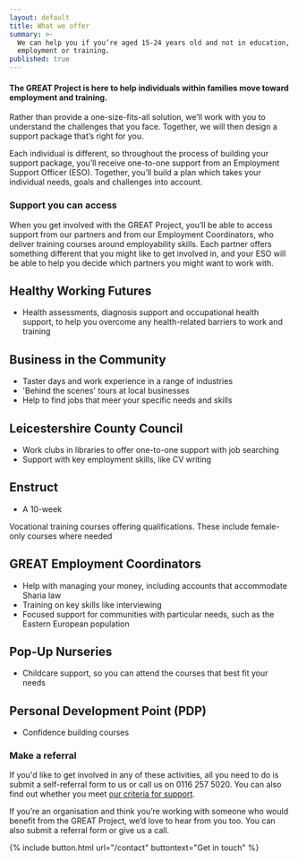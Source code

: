 ```yaml
---
layout: default
title: What we offer
summary: >-
  We can help you if you’re aged 15-24 years old and not in education,
  employment or training.
published: true
---
```


#### The GREAT Project is here to help individuals within families move toward employment and training. 

Rather than provide a one-size-fits-all solution, we’ll work with you to understand the challenges that you face. Together, we will then design a support package that’s right for you.

Each individual is different, so throughout the process of building your support package, you’ll receive one-to-one support from an Employment Support Officer (ESO). Together, you’ll build a plan which takes your individual needs, goals and challenges into account. 

### Support you can access

When you get involved with the GREAT Project, you’ll be able to access support from our partners and from our Employment Coordinators, who deliver training courses around employability skills. Each partner offers something different that you might like to get involved in, and your ESO will be able to help you decide which partners you might want to work with.

## Healthy Working Futures

* Health assessments, diagnosis support and occupational health support, to help you overcome any health-related barriers to work and training

## Business in the Community

* Taster days and work experience in a range of industries
* 'Behind the scenes' tours at local businesses
* Help to find jobs that meer your specific needs and skills

## Leicestershire County Council

* Work clubs in libraries to offer one-to-one support with job searching
* Support with key employment skills, like CV writing

## Enstruct

* A 10-week 

Vocational training courses offering qualifications. These include female-only courses where needed

## GREAT Employment Coordinators

* Help with managing your money, including accounts that accommodate Sharia law
* Training on key skills like interviewing
* Focused support for communities with particular needs, such as the Eastern European population

## Pop-Up Nurseries

* Childcare support, so you can attend the courses that best fit your needs

## Personal Development Point (PDP)

* Confidence building courses

### Make a referral

If you'd like to get involved in any of these activities, all you need to do is submit a self-referral form to us or call us on 0116 257 5020. You can also find out whether you meet [our criteria for support](https://www.greatproject.org.uk/who-we-help/).

If you’re an organisation and think you’re working with someone who would benefit from the GREAT Project, we’d love to hear from you too. You can also submit a referral form or give us a call.

{% include button.html url="/contact" buttontext="Get in touch" %}
